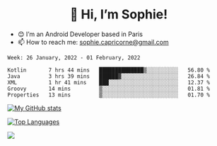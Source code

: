 <h1 align="center"> 👋 Hi, I’m Sophie! </h1>  

- 😊 I’m an Android Developer based in Paris
- 📫 How to reach me: sophie.capricorne@gmail.com


<!--START_SECTION:waka-->
```text
Week: 26 January, 2022 - 01 February, 2022

Kotlin       7 hrs 44 mins   ██████████████▒░░░░░░░░░░   56.80 % 
Java         3 hrs 39 mins   ██████▓░░░░░░░░░░░░░░░░░░   26.84 % 
XML          1 hr 41 mins    ███░░░░░░░░░░░░░░░░░░░░░░   12.37 % 
Groovy       14 mins         ▒░░░░░░░░░░░░░░░░░░░░░░░░   01.81 % 
Properties   13 mins         ▒░░░░░░░░░░░░░░░░░░░░░░░░   01.70 % 
```
<!--END_SECTION:waka-->

[![My GitHub stats](https://github-readme-stats.vercel.app/api?username=sophicapri&show_icons=true&theme=buefy)](https://github.com/anuraghazra/github-readme-stats)

[![Top Languages](https://github-readme-stats.vercel.app/api/top-langs/?username=sophicapri&langs_count=2&layout=compact)](https://github.com/anuraghazra/github-readme-stats)

![](https://github-readme-streak-stats.herokuapp.com/?user=sophicapri)
